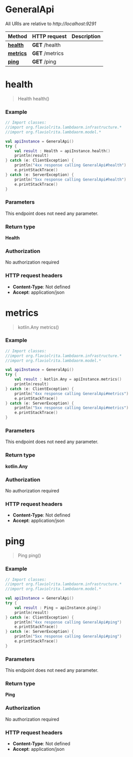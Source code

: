 # GeneralApi

All URIs are relative to *http://localhost:9291*

Method | HTTP request | Description
------------- | ------------- | -------------
[**health**](GeneralApi.md#health) | **GET** /health | 
[**metrics**](GeneralApi.md#metrics) | **GET** /metrics | 
[**ping**](GeneralApi.md#ping) | **GET** /ping | 


<a name="health"></a>
# **health**
> Health health()



### Example
```kotlin
// Import classes:
//import org.flaviolrita.lambdaorm.infrastructure.*
//import org.flaviolrita.lambdaorm.model.*

val apiInstance = GeneralApi()
try {
    val result : Health = apiInstance.health()
    println(result)
} catch (e: ClientException) {
    println("4xx response calling GeneralApi#health")
    e.printStackTrace()
} catch (e: ServerException) {
    println("5xx response calling GeneralApi#health")
    e.printStackTrace()
}
```

### Parameters
This endpoint does not need any parameter.

### Return type

**Health**

### Authorization

No authorization required

### HTTP request headers

 - **Content-Type**: Not defined
 - **Accept**: application/json

<a name="metrics"></a>
# **metrics**
> kotlin.Any metrics()



### Example
```kotlin
// Import classes:
//import org.flaviolrita.lambdaorm.infrastructure.*
//import org.flaviolrita.lambdaorm.model.*

val apiInstance = GeneralApi()
try {
    val result : kotlin.Any = apiInstance.metrics()
    println(result)
} catch (e: ClientException) {
    println("4xx response calling GeneralApi#metrics")
    e.printStackTrace()
} catch (e: ServerException) {
    println("5xx response calling GeneralApi#metrics")
    e.printStackTrace()
}
```

### Parameters
This endpoint does not need any parameter.

### Return type

**kotlin.Any**

### Authorization

No authorization required

### HTTP request headers

 - **Content-Type**: Not defined
 - **Accept**: application/json

<a name="ping"></a>
# **ping**
> Ping ping()



### Example
```kotlin
// Import classes:
//import org.flaviolrita.lambdaorm.infrastructure.*
//import org.flaviolrita.lambdaorm.model.*

val apiInstance = GeneralApi()
try {
    val result : Ping = apiInstance.ping()
    println(result)
} catch (e: ClientException) {
    println("4xx response calling GeneralApi#ping")
    e.printStackTrace()
} catch (e: ServerException) {
    println("5xx response calling GeneralApi#ping")
    e.printStackTrace()
}
```

### Parameters
This endpoint does not need any parameter.

### Return type

**Ping**

### Authorization

No authorization required

### HTTP request headers

 - **Content-Type**: Not defined
 - **Accept**: application/json

